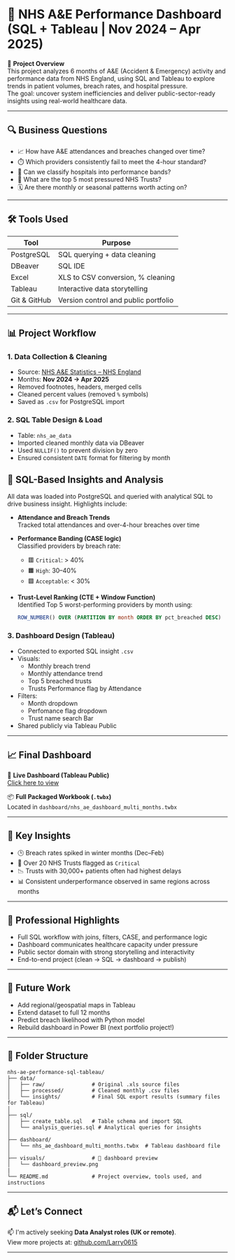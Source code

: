 # 🏥 NHS A&E Performance Dashboard (SQL + Tableau | Nov 2024 – Apr 2025)

📌 **Project Overview**  
This project analyzes 6 months of A&E (Accident & Emergency) activity and performance data from NHS England, using SQL and Tableau to explore trends in patient volumes, breach rates, and hospital pressure.  
The goal: uncover system inefficiencies and deliver public-sector-ready insights using real-world healthcare data.

---

## 🔍 Business Questions

- 📈 How have A&E attendances and breaches changed over time?
- ⏱️ Which providers consistently fail to meet the 4-hour standard?
- 🚥 Can we classify hospitals into performance bands?
- 📍 What are the top 5 most pressured NHS Trusts?
- 🗓️ Are there monthly or seasonal patterns worth acting on?

---

## 🛠️ Tools Used

| Tool        | Purpose                             |
|-------------|--------------------------------------|
| PostgreSQL  | SQL querying + data cleaning         |
| DBeaver     | SQL IDE                              |
| Excel       | XLS to CSV conversion, % cleaning    |
| Tableau     | Interactive data storytelling        |
| Git & GitHub| Version control and public portfolio |

---

## 📊 Project Workflow

### 1. **Data Collection & Cleaning**
- Source: [NHS A&E Statistics – NHS England](https://www.england.nhs.uk/statistics/statistical-work-areas/ae-waiting-times-and-activity/)
- Months: **Nov 2024 → Apr 2025**
- Removed footnotes, headers, merged cells
- Cleaned percent values (removed `%` symbols)
- Saved as `.csv` for PostgreSQL import

### 2. **SQL Table Design & Load**
- Table: `nhs_ae_data`
- Imported cleaned monthly data via DBeaver
- Used `NULLIF()` to prevent division by zero
- Ensured consistent `DATE` format for filtering by month

## 🧠 SQL-Based Insights and Analysis

All data was loaded into PostgreSQL and queried with analytical SQL to drive business insight. Highlights include:

- **Attendance and Breach Trends**  
  Tracked total attendances and over-4-hour breaches over time

- **Performance Banding (CASE logic)**  
  Classified providers by breach rate:
  - 🟥 `Critical`: > 40%
  - 🟧 `High`: 30–40%
  - 🟩 `Acceptable`: < 30%

- **Trust-Level Ranking (CTE + Window Function)**  
  Identified Top 5 worst-performing providers by month using:
  ```sql
  ROW_NUMBER() OVER (PARTITION BY month ORDER BY pct_breached DESC)

### 3. **Dashboard Design (Tableau)**
- Connected to exported SQL insight `.csv`
- Visuals:
  - Monthly breach trend
  - Monthly attendance trend
  - Top 5 breached trusts
  - Trusts Performance flag by Attendance 
- Filters:
  - Month dropdown
  - Perfomance flag dropdown
  - Trust name search Bar
- Shared publicly via Tableau Public

---

## 📈 Final Dashboard

🔗 **Live Dashboard (Tableau Public)**  
[Click here to view](https://public.tableau.com/app/profile/olanrewaju.oyenekan/viz/NHSAEPerformanceDashboardNov2024Apr2025/NHSAEPerformanceDashboardNov2024Apr2025?publish=yes)

📦 **Full Packaged Workbook (`.twbx`)**  
Located in `dashboard/nhs_ae_dashboard_multi_months.twbx`

---

## 🧠 Key Insights

- 🕒 Breach rates spiked in winter months (Dec–Feb)
- 🏥 Over 20 NHS Trusts flagged as `Critical`
- 📉 Trusts with 30,000+ patients often had highest delays
- 📊 Consistent underperformance observed in same regions across months

---

## 📢 Professional Highlights

- Full SQL workflow with joins, filters, CASE, and performance logic
- Dashboard communicates healthcare capacity under pressure
- Public sector domain with strong storytelling and interactivity
- End-to-end project (clean → SQL → dashboard → publish)

---

## 🚀 Future Work

- Add regional/geospatial maps in Tableau
- Extend dataset to full 12 months
- Predict breach likelihood with Python model
- Rebuild dashboard in Power BI (next portfolio project!)

---
## 📂 Folder Structure
```
nhs-ae-performance-sql-tableau/
├── data/
│   ├── raw/               # Original .xls source files
│   ├── processed/         # Cleaned monthly .csv files
│   └── insights/          # Final SQL export results (summary files for Tableau)
│
├── sql/
│   ├── create_table.sql   # Table schema and import SQL
│   └── analysis_queries.sql # Analytical queries for insights
│
├── dashboard/
│   └── nhs_ae_dashboard_multi_months.twbx  # Tableau dashboard file
│
├── visuals/               # 📸 dashboard preview
│   └── dashboard_preview.png
|
└── README.md              # Project overview, tools used, and instructions
```
---
## 📬 Let’s Connect

📫 I'm actively seeking **Data Analyst roles (UK or remote)**.  
View more projects at: [github.com/Larry0615](https://github.com/Larry0615)

---

